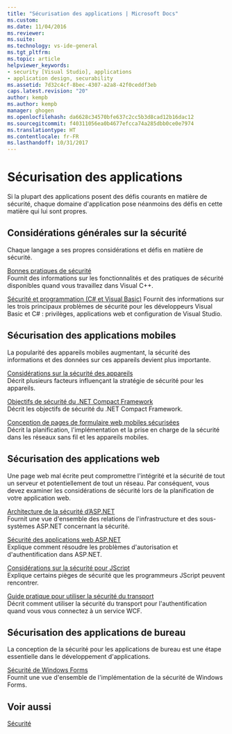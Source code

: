 ```yaml
---
title: "Sécurisation des applications | Microsoft Docs"
ms.custom: 
ms.date: 11/04/2016
ms.reviewer: 
ms.suite: 
ms.technology: vs-ide-general
ms.tgt_pltfrm: 
ms.topic: article
helpviewer_keywords:
- security [Visual Studio], applications
- application design, securability
ms.assetid: 7d32c4cf-8bec-4307-a2a8-42f0ceddf3eb
caps.latest.revision: "20"
author: kempb
ms.author: kempb
manager: ghogen
ms.openlocfilehash: da6628c34570bfe637c2cc5b3d8cad12b16dac12
ms.sourcegitcommit: f40311056ea0b4677efcca74a285dbb0ce0e7974
ms.translationtype: HT
ms.contentlocale: fr-FR
ms.lasthandoff: 10/31/2017
---
```

# <a name="securing-applications"></a>Sécurisation des applications
Si la plupart des applications posent des défis courants en matière de sécurité, chaque domaine d'application pose néanmoins des défis en cette matière qui lui sont propres.  
  
## <a name="general-security-considerations"></a>Considérations générales sur la sécurité  
 Chaque langage a ses propres considérations et défis en matière de sécurité.  
  
 [Bonnes pratiques de sécurité](/cpp/top/security-best-practices-for-cpp)  
 Fournit des informations sur les fonctionnalités et des pratiques de sécurité disponibles quand vous travaillez dans Visual C++.  
  
 [Sécurité et programmation (C# et Visual Basic)](https://msdn.microsoft.com/en-us/library/ms233782(v=vs.100).aspx)  
 Fournit des informations sur les trois principaux problèmes de sécurité pour les développeurs Visual Basic et C# : privilèges, applications web et configuration de Visual Studio.  
  
## <a name="securing-mobile-applications"></a>Sécurisation des applications mobiles  
 La popularité des appareils mobiles augmentant, la sécurité des informations et des données sur ces appareils devient plus importante.  
  
 [Considérations sur la sécurité des appareils](http://msdn.microsoft.com/en-us/45fab484-8718-452e-8210-04fda3c6cb87)  
 Décrit plusieurs facteurs influençant la stratégie de sécurité pour les appareils.  
  
 [Objectifs de sécurité du .NET Compact Framework](http://msdn.microsoft.com/en-us/64ac2770-e2bc-40a3-abbf-56c8a2c0e364)  
 Décrit les objectifs de sécurité du .NET Compact Framework.  
  
 [Conception de pages de formulaire web mobiles sécurisées](http://msdn.microsoft.com/en-us/b69727c1-f81f-4221-a116-8f92f769365f)  
 Décrit la planification, l'implémentation et la prise en charge de la sécurité dans les réseaux sans fil et les appareils mobiles.  
  
## <a name="securing-web-applications"></a>Sécurisation des applications web  
 Une page web mal écrite peut compromettre l'intégrité et la sécurité de tout un serveur et potentiellement de tout un réseau. Par conséquent, vous devez examiner les considérations de sécurité lors de la planification de votre application web.  
  
 [Architecture de la sécurité d’ASP.NET](http://msdn.microsoft.com/Library/c34d6f4f-f64d-4697-bd32-02dd2ddf726f)  
 Fournit une vue d'ensemble des relations de l'infrastructure et des sous-systèmes ASP.NET concernant la sécurité.  
  
 [Sécurité des applications web ASP.NET](http://msdn.microsoft.com/Library/658d0430-1644-4744-b52d-08b0d6fcacb8)  
 Explique comment résoudre les problèmes d'autorisation et d'authentification dans ASP.NET.  
  
 [Considérations sur la sécurité pour JScript](http://msdn.microsoft.com/en-us/8572efc9-071a-472d-a1a4-f0a3b42644c1)  
 Explique certains pièges de sécurité que les programmeurs JScript peuvent rencontrer.  
  
 [Guide pratique pour utiliser la sécurité du transport](http://msdn.microsoft.com/en-us/16210e41-5492-4cc8-9002-7366b1fc7297)  
 Décrit comment utiliser la sécurité du transport pour l'authentification quand vous vous connectez à un service WCF.  
  
## <a name="securing-desktop-applications"></a>Sécurisation des applications de bureau  
 La conception de la sécurité pour les applications de bureau est une étape essentielle dans le développement d'applications.  
  
 [Sécurité de Windows Forms](/dotnet/framework/winforms/windows-forms-security)  
 Fournit une vue d'ensemble de l'implémentation de la sécurité de Windows Forms.  
  
## <a name="see-also"></a>Voir aussi  
 [Sécurité](../ide/security-in-visual-studio.md)